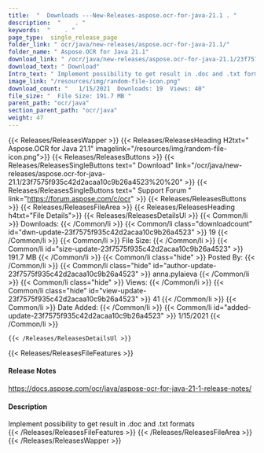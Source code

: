 ```yaml
---
title:  "  Downloads ---New-Releases-aspose.ocr-for-java-21.1 . " 
description:  "    . " 
keywords:  "    . " 
page_type:  single_release_page
folder_link: " ocr/java/new-releases/aspose.ocr-for-java-21.1/"
folder_name: " Aspose.OCR for Java 21.1"
download_link: " /ocr/java/new-releases/aspose.ocr-for-java-21.1/23f7575f935c42d2acaa10c9b26a4523"
download_text: " Download"
Intro_text: " Implement possibility to get result in .doc and .txt formats"
image_link: "/resources/img/random-file-icon.png"
download_count: "   1/15/2021  Downloads: 19  Views: 40"
file_size: "  File Size: 191.7 MB "
parent_path: "ocr/java"
section_parent_path: "ocr/java"
weight: 47 
---
```


{{< Releases/ReleasesWapper >}}
  {{< Releases/ReleasesHeading H2txt=" Aspose.OCR for Java 21.1" imagelink="/resources/img/random-file-icon.png">}}
  {{< Releases/ReleasesButtons >}}
    {{< Releases/ReleasesSingleButtons text=" Download" link="/ocr/java/new-releases/aspose.ocr-for-java-21.1/23f7575f935c42d2acaa10c9b26a4523%20%20" >}}
    {{< Releases/ReleasesSingleButtons text=" Support Forum " link="https://forum.aspose.com/c/ocr" >}}
  {{< Releases/ReleasesButtons >}}
  {{< Releases/ReleasesFileArea >}}
    {{< Releases/ReleasesHeading h4txt="File Details">}}
    {{< Releases/ReleasesDetailsUl >}}
            {{< Common/li  >}} Downloads: {{< /Common/li >}} 
      {{< Common/li class="downloadcount" id="dwn-update-23f7575f935c42d2acaa10c9b26a4523" >}} 19 {{< /Common/li >}} 
      {{< Common/li  >}} File Size: {{< /Common/li >}} 
      {{< Common/li id="size-update-23f7575f935c42d2acaa10c9b26a4523" >}} 191.7 MB {{< /Common/li >}} 
      {{< Common/li  class="hide" >}} Posted By: {{< /Common/li >}} 
      {{< Common/li class="hide" id="author-update-23f7575f935c42d2acaa10c9b26a4523" >}} anna.pylaieva {{< /Common/li >}} 
      {{< Common/li class="hide"  >}} Views: {{< /Common/li >}} 
      {{< Common/li class="hide" id="view-update-23f7575f935c42d2acaa10c9b26a4523" >}} 41 {{< /Common/li >}} 
      {{< Common/li  >}} Date Added: {{< /Common/li >}} 
      {{< Common/li id="added-update-23f7575f935c42d2acaa10c9b26a4523" >}} 1/15/2021 {{< /Common/li >}} 

    {{< /Releases/ReleasesDetailsUl >}}

  {{< Releases/ReleasesFileFeatures >}}
      <h4>Release Notes</h4><div><a href="https://docs.aspose.com/ocr/java/aspose-ocr-for-java-21-1-release-notes/">https://docs.aspose.com/ocr/java/aspose-ocr-for-java-21-1-release-notes/</a></div><h4>Description</h4><div class="HTMLDescription">Implement possibility to get result in .doc and .txt formats</div>
  {{< /Releases/ReleasesFileFeatures >}}
 {{< /Releases/ReleasesFileArea >}}
{{< /Releases/ReleasesWapper >}}


